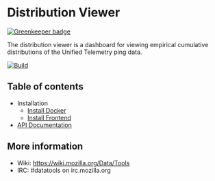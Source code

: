 # Distribution Viewer

[![Greenkeeper badge](https://badges.greenkeeper.io/mozilla/distribution-viewer.svg)](https://greenkeeper.io/)

The distribution viewer is a dashboard for viewing empirical cumulative
distributions of the Unified Telemetry ping data.

[![Build](https://img.shields.io/circleci/project/mozilla/distribution-viewer.svg)](https://circleci.com/gh/mozilla/distribution-viewer/)

## Table of contents

- Installation
    - [Install Docker](docs/docker.md)
    - [Install Frontend](docs/frontend.md)
- [API Documentation](docs/api.md)

## More information

- Wiki: https://wiki.mozilla.org/Data/Tools
- IRC: #datatools on irc.mozilla.org
